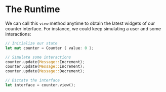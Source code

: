 # The Runtime

We can call this `view` method anytime to obtain the latest widgets of our counter interface. For instance, we could keep
simulating a user and some interactions:

```rust
// Initialize our state
let mut counter = Counter { value: 0 };

// Simulate some interactions
counter.update(Message::Increment);
counter.update(Message::Increment);
counter.update(Message::Decrement);

// Dictate the interface
let interface = counter.view();
```

